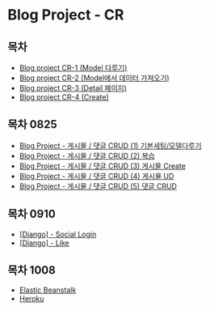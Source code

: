 # Blog Project - CR

## 목차

- [Blog project CR-1 (Model 다루기)](./blog-project-CR-1-model.md)
- [Blog project CR-2 (Model에서 데이터 가져오기)](./blog-project-CR-2-model-데이터가져오기.md)
- [Blog project CR-3 (Detail 페이지)](./blog-project-CR-3-model-detail.md)
- [Blog project CR-4 (Create)](./blog-project-CR-4-create.md)

## 목차 0825

- [Blog Project - 게시물 / 댓글 CRUD (1) 기본세팅/모델다루기 ](./blog-project-CRUD-1-기본세팅.md)
- [Blog Project - 게시물 / 댓글 CRUD (2) 복습](./blog-project-CRUD-2-복습.md)
- [Blog Project - 게시물 / 댓글 CRUD (3) 게시물 Create](./blog-project-CRUD-3-게시물-create.md)
- [Blog Project - 게시물 / 댓글 CRUD (4) 게시물 UD](./blog-project-CRUD-4-게시물-UD.md)
- [Blog Project - 게시물 / 댓글 CRUD (5) 댓글 CRUD](./blog-project-CRUD-5-게시물-댓글-CRUD.md)

## 목차 0910

- [\[Django\] - Social Login](./blog-project-socialLogin.md)
- [\[Django\] - Like](./blog-project-like.md)

## 목차 1008

- [Elastic Beanstalk](./Elastic-Beanstalk.md)
- [Heroku](./heroku.md)
